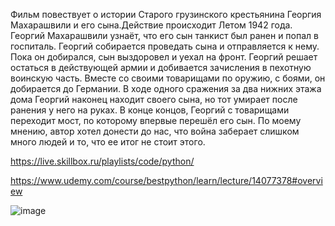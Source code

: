 Фильм повествует о истории Старого грузинского крестьянина Георгия Махарашвили и его сына.Действие происходит Летом 1942 года. Георгий Махарашвили узнаёт, что его сын танкист был ранен и попал в госпиталь. Георгий собирается проведать сына и отправляется к нему. Пока он добирался, сын выздоровел и уехал на фронт. Георгий решает остаться в действующей армии и добивается зачисления в пехотную воинскую часть. Вместе со своими товарищами по оружию, с боями, он добирается до Германии. В ходе одного сражения за два нижних этажа дома Георгий наконец находит своего сына, но тот умирает после ранения у него на руках. В конце концов, Георгий с товарищами переходит мост, по которому впервые перешёл его сын.
По моему мнению, автор хотел донести до нас, что война заберает слишком много людей и то, что ее итог не стоит этого.


https://live.skillbox.ru/playlists/code/python/


https://www.udemy.com/course/bestpython/learn/lecture/14077378#overview


![image](https://user-images.githubusercontent.com/113089418/213179351-3e132623-6285-4b43-ab64-7bcd0ff14ef5.png)

